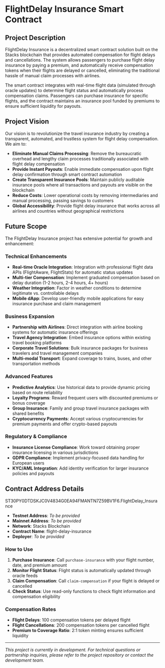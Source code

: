 # FlightDelay Insurance Smart Contract

## Project Description

FlightDelay Insurance is a decentralized smart contract solution built on the Stacks blockchain that provides automated compensation for flight delays and cancellations. The system allows passengers to purchase flight delay insurance by paying a premium, and automatically receive compensation tokens when their flights are delayed or cancelled, eliminating the traditional hassle of manual claim processes with airlines.

The smart contract integrates with real-time flight data (simulated through oracle updates) to determine flight status and automatically process compensation claims. Passengers can purchase insurance for specific flights, and the contract maintains an insurance pool funded by premiums to ensure sufficient liquidity for payouts.

## Project Vision

Our vision is to revolutionize the travel insurance industry by creating a transparent, automated, and trustless system for flight delay compensation. We aim to:

- **Eliminate Manual Claims Processing**: Remove the bureaucratic overhead and lengthy claim processes traditionally associated with flight delay compensation
- **Provide Instant Payouts**: Enable immediate compensation upon flight delay confirmation through smart contract automation
- **Create Transparent Insurance Pools**: Maintain publicly auditable insurance pools where all transactions and payouts are visible on the blockchain
- **Reduce Costs**: Lower operational costs by removing intermediaries and manual processing, passing savings to customers
- **Global Accessibility**: Provide flight delay insurance that works across all airlines and countries without geographical restrictions

## Future Scope

The FlightDelay Insurance project has extensive potential for growth and enhancement:

### Technical Enhancements
- **Real-time Oracle Integration**: Integration with professional flight data APIs (FlightAware, FlightStats) for automatic status updates
- **Multi-tier Compensation**: Implement graduated compensation based on delay duration (1-2 hours, 2-4 hours, 4+ hours)
- **Weather Integration**: Factor in weather conditions to determine legitimate vs. controllable delays
- **Mobile dApp**: Develop user-friendly mobile applications for easy insurance purchase and claim management

### Business Expansion
- **Partnership with Airlines**: Direct integration with airline booking systems for automatic insurance offerings
- **Travel Agency Integration**: Embed insurance options within existing travel booking platforms
- **Corporate Travel Solutions**: Bulk insurance packages for business travelers and travel management companies
- **Multi-modal Transport**: Expand coverage to trains, buses, and other transportation methods

### Advanced Features
- **Predictive Analytics**: Use historical data to provide dynamic pricing based on route reliability
- **Loyalty Programs**: Reward frequent users with discounted premiums or bonus coverage
- **Group Insurance**: Family and group travel insurance packages with shared benefits
- **Cryptocurrency Payments**: Accept various cryptocurrencies for premium payments and offer crypto-based payouts

### Regulatory & Compliance
- **Insurance License Compliance**: Work toward obtaining proper insurance licensing in various jurisdictions
- **GDPR Compliance**: Implement privacy-focused data handling for European users
- **KYC/AML Integration**: Add identity verification for larger insurance policies and payouts

## Contract Address Details

ST30PY0DTDSKJC0V4834G0EA94FMANTN7Z59BV1F6.FlightDelay_Insurance

- **Testnet Address**: *To be provided*
- **Mainnet Address**: *To be provided*
- **Network**: Stacks Blockchain
- **Contract Name**: flight-delay-insurance
- **Deployer**: *To be provided*

### How to Use

1. **Purchase Insurance**: Call `purchase-insurance` with your flight number, date, and premium amount
2. **Monitor Flight Status**: Flight status is automatically updated through oracle feeds
3. **Claim Compensation**: Call `claim-compensation` if your flight is delayed or cancelled
4. **Check Status**: Use read-only functions to check flight information and compensation eligibility

### Compensation Rates

- **Flight Delays**: 100 compensation tokens per delayed flight
- **Flight Cancellations**: 200 compensation tokens per cancelled flight
- **Premium to Coverage Ratio**: 2:1 token minting ensures sufficient liquidity

---

*This project is currently in development. For technical questions or partnership inquiries, please refer to the project repository or contact the development team.*